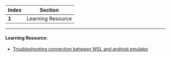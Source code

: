 Index | Section
---   | ---
**1** | Learning Resource

---

#### Learning Resource:

  * [Troubleshooting connection between WSL and android emulator](https://www.google.com)
